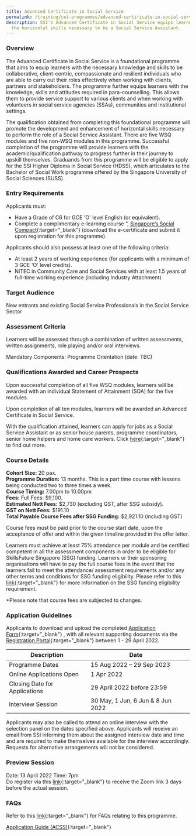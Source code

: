 ```yaml
---
title: Advanced Certificate in Social Service
permalink: /training/cet-programmes/advanced-certificate-in-social-service/
description: SSI's Advanced Certificate in Social Service equips learners with
  the horizontal skills necessary to be a Social Service Assistant.
---
```

### Overview

The Advanced Certificate in Social Service is a foundational programme that aims to equip learners with the necessary knowledge and skills to be collaborative, client-centric, compassionate and resilient individuals who are able to carry out their roles effectively when working with clients, partners and stakeholders. The programme further equips learners with the knowledge, skills and attitudes required in para-counselling. This allows them to provide service support to various clients and when working with volunteers in social service agencies (SSAs), communities and institutional settings.  
  
The qualification obtained from completing this foundational programme will promote the development and enhancement of horizontal skills necessary to perform the role of a Social Service Assistant. There are five WSQ modules and five non-WSQ modules in this programme. Successful completion of the programme will provide learners with the academic/qualification pathway to progress further in their journey to upskill themselves. Graduands from this programme will be eligible to apply for the SSI Higher Diploma in Social Service (HDSS), which articulates to the Bachelor of Social Work programme offered by the Singapore University of Social Sciences (SUSS).  
  
### Entry Requirements

Applicants must:

-   Have a Grade of C6 for GCE 'O' level English (or equivalent).
-   Complete a complimentary e-learning course “, [Singapore’s Social Compact](https://iltms.ssi.gov.sg/registration/#/Course?coursecode=SCRS400){:target="_blank"} (download the e-certificate and submit it upon registration for this programme).

Applicants should also possess at least one of the following criteria:

-   At least 2 years of working experience (for applicants with a minimum of 3 GCE 'O' level credits).
-   NITEC in Community Care and Social Services with at least 1.5 years of full-time working experience (including Industry Attachment)

### Target Audience

New entrants and existing Social Service Professionals in the Social Service Sector

### Assessment Criteria

Learners will be assessed through a combination of written assessments, written assignments, role playing and/or oral interviews.

Mandatory Components: Programme Orientation (date: TBC)

### Qualifications Awarded and Career Prospects

Upon successful completion of all five WSQ modules, learners will be awarded with an individual Statement of Attainment (SOA) for the five modules.  
  
Upon completion of all ten modules, learners will be awarded an Advanced Certificate in Social Service.  
  
With the qualification attained, learners can apply for jobs as a Social Service Assistant or as senior house parents, programme coordinators, senior home helpers and home care workers. Click  [here](http://www.ncss.gov.sg/Social-Service-Tribe/CareersDetail/Social-Work){:target="_blank"} to find out more.

### Course Details

**Cohort Size:** 20 pax.  
**Programme Duration:** 13 months. This is a part time course with lessons being conducted two to three times a week.  
**Course Timing:**  7.00pm to 10.00pm  
**Fees:** Full Fees: $9,100.  
**Estimated Nett Fees:** $2,730 (excluding GST, after SSG subsidy).  
**GST on Nett Fees:** $191.10<br>
**Total Payable Course Fees after SSG Funding:** $2,921.10 (including GST)
  
Course fees must be paid prior to the course start date, upon the acceptance of offer and within the given timeline provided in the offer letter.  

Learners must achieve at least 75% attendance per module and be certified competent in all the assessment components in order to be eligible for SkillsFuture Singapore (SSG) funding. Learners or their sponsoring organisations will have to pay the full course fees in the event that the learners fail to meet the attendance/ assessment requirements and/or any other terms and conditions for SSG funding eligibility. Please refer to this [link](https://www.ssg.gov.sg/programmes-and-initiatives/training-grants/self-sponsored-training-for-individuals.html){:target="_blank"}  for more information on the SSG funding eligibility requirement.

*Please note that course fees are subjected to changes.


### Application Guidelines
Applicants to download and upload the completed [Application Form](/files/Files%20for%20Learners/SSI_ACSS_Application_Form_22.pdf){:target="_blank"} , with all relevant supporting documents via the [Registration Portal](https://iltms.ssi.gov.sg/registration/#/Course?coursecode=SCET21-1){:target="_blank"}  between 1 - 29 April 2022.


| Description | Date | |
| -------- | -------- | -------- |
|Programme Dates| 15 Aug 2022 – 29 Sep 2023 |
| Online Applications Open   | 1 Apr 2022 | |
| Closing Date for Applications | 29 April 2022 before 23:59|
|Interview Session | 30 May, 1 Jun, 6 Jun & 8 Jun 2022|

Applicants may also be called to attend an online interview with the selection panel on the dates specified above. Applicants will receive an email from SSI informing them about the assigned interview date and time and are required to make themselves available for the interview accordingly. Requests for alternative arrangements will not be considered.

### Preview Session
Date: 13 April 2022
Time: 7pm
<br>Do register via this [link](https://form.gov.sg/62385ba121abcd00130fb13c){:target="_blank"}  to receive the Zoom link 3 days before the actual session. 


### FAQs

Refer to this [link](/files/Files%20for%20Learners/FAQ-for-Advanced-Certificate-in-Social-Service-21Mar22.pdf){:target="_blank"} for FAQs relating to this programme.

[Application Guide (ACSS)](/files/Files%20for%20Learners/Application%20Guide%20(ACSS).pdf){:target="_blank"} 